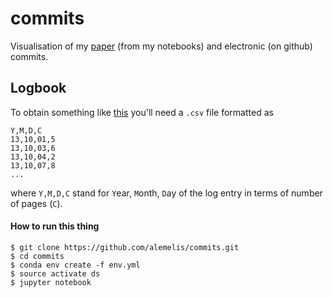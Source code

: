 # commits

Visualisation of my [paper](src/logbook.ipynb) (from my notebooks) and electronic (on github) commits.

## Logbook

To obtain something like [this](https://www.reddit.com/r/dataisbeautiful/comments/8jwg8w/4_years_of_phd_notes_as_githublike_commits_board/) you'll need a `.csv` file formatted as

```
Y,M,D,C
13,10,01,5
13,10,03,6
13,10,04,2
13,10,07,8
...
```

where `Y,M,D,C` stand for `Y`ear, `M`onth, `D`ay of the log entry in terms of number of pages (`C`).

#### How to run this thing

```
$ git clone https://github.com/alemelis/commits.git
$ cd commits
$ conda env create -f env.yml
$ source activate ds
$ jupyter notebook
```

